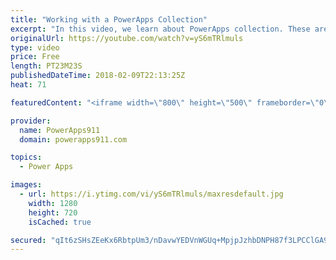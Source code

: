 ```yaml
---
title: "Working with a PowerApps Collection"
excerpt: "In this video, we learn about PowerApps collection. These are a special type of variable that allows you to collect a table worth of information as a variable. You can use it for things like creating a shopping cart.   Functions used:  * Collect * ClearCollect * Patch * Remove * ThisItem * Gallery  Video"
originalUrl: https://youtube.com/watch?v=yS6mTRlmuls
type: video
price: Free
length: PT23M23S
publishedDateTime: 2018-02-09T22:13:25Z
heat: 71

featuredContent: "<iframe width=\"800\" height=\"500\" frameborder=\"0\" src=\"https://www.youtube.com/embed/yS6mTRlmuls\" allow=\"accelerometer; autoplay; encrypted-media; gyroscope; picture-in-picture\" allowfullscreen></iframe>"

provider:
  name: PowerApps911
  domain: powerapps911.com

topics:
  - Power Apps

images:
  - url: https://i.ytimg.com/vi/yS6mTRlmuls/maxresdefault.jpg
    width: 1280
    height: 720
    isCached: true

secured: "qIt6zSHsZEeKx6RbtpUm3/nDavwYEDVnWGUq+MpjpJzhbDNPH87f3LPCClGA9+RejOJjEsq6udSWchsgUwRt/iBdpZ9fPsQHW0xs9EteuQ3iloR6JgXdmZJsj7QqD7SjiCoDT48SVqzpH3rtGX/tI7OkA83gbhLfHCoJ8NmTD4GcQ3qvid+UiASbhHDp8R5xmLe0oegut92JqefFpAWeRWaQo2BUMVS4BzDn6TVNoEKuro/EKIO2eMzIM1MXOx9ey/LsO2vdrQLcmvtNL4kQkqBmhtzjTRYstPawoPFgbZCA8ECVgFTeEbYREkVfRgZtUhGv9+9GfKXaZxp5Q7V/27P06tBqJ+TobiviwRk0iL8cIKr91h5vwZ7B2CB8Jx7WX0LFWgNASy2z/4mt3z+Euicqx0wTadsls4KL+Cv7HEWh856nVzaSxDJFcXH1G5CE;L+fzBK7pul61h5A6F0fAkQ=="
---
```



